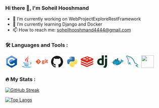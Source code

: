 ### Hi there 👋, I'm Soheil Hooshmand

<!--
**SoheilHooshmand/SoheilHooshmand** is a ✨ _special_ ✨ repository because its `README.md` (this file) appears on your GitHub profile.

Here are some ideas to get you started:

# 🔭 I’m currently working on WebProjectExploreRestFremewok
# 🌱 I’m currently learning Django
- 👯 I’m looking to collaborate on ...
- 🤔 I’m looking for help with ...
- 💬 Ask me about ...
* 📫 How to reach me: soheilhooshmand4444@gmail.com
- 😄 Pronouns: ...
- ⚡ Fun fact: ...
-->
* 🔭 I’m currently working on WebProjectExploreRestFramework
* 🌱 I’m currently learning Django and Docker
* 📫 How to reach me: soheilhooshmand4444@gmail.com

 ### :hammer_and_wrench: Languages and Tools :
 <img src="https://github.com/devicons/devicon/blob/master/icons/c/c-original.svg" width="40" height="40"/>&nbsp;
 <img src="https://github.com/devicons/devicon/blob/master/icons/java/java-original.svg" width="40" height="40"/>&nbsp;
 <img src="https://github.com/devicons/devicon/blob/master/icons/git/git-plain-wordmark.svg" width="40" height="40"/>&nbsp;
 <img src="https://github.com/devicons/devicon/blob/master/icons/github/github-original.svg" width="40" height="40"/>&nbsp;
 <img src="https://github.com/devicons/devicon/blob/master/icons/python/python-original.svg" width="40" height="40"/>&nbsp;
 <img src="https://github.com/devicons/devicon/blob/master/icons/redis/redis-plain.svg" width="40" height="40"/>&nbsp;
 <img src="https://github.com/devicons/devicon/blob/master/icons/django/django-plain.svg" width="40" height="40"/>&nbsp;
 <img src="https://github.com/devicons/devicon/blob/master/icons/docker/docker-original.svg" width="40" height="40"/>&nbsp;
 <img src="https://github.com/devicons/devicon/blob/master/icons/mysql/mysql-original.svg" width="40" height="40"/>&nbsp;
  <img src="https://www.postman.com/" width="40" height="40"/>&nbsp;



 ### :fire: My Stats :
 [![GitHub Streak](http://github-readme-streak-stats.herokuapp.com?user=soheilhooshmand&theme=dark&background=000000)](https://git.io/streak-stats)


 [![Top Langs](https://github-readme-stats.vercel.app/api/top-langs/?username=soheilhooshmand&layout=compact&theme=vision-friendly-dark)](https://github.com/anuraghazra/github-readme-stats)

